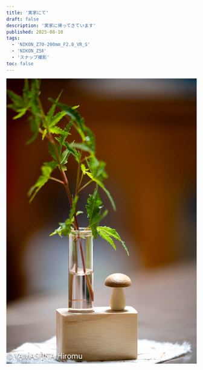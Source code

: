 ```yaml
---
title: '実家にて'
draft: false
description: '実家に帰ってきています'
published: 2025-08-10
tags:
  - 'NIKON_Z70-200mm_F2.8_VR_S'
  - 'NIKON_Z5Ⅱ'
  - 'スナップ撮影'
toc: false
---
```


![](_assets/DSC_7597.jpg)
